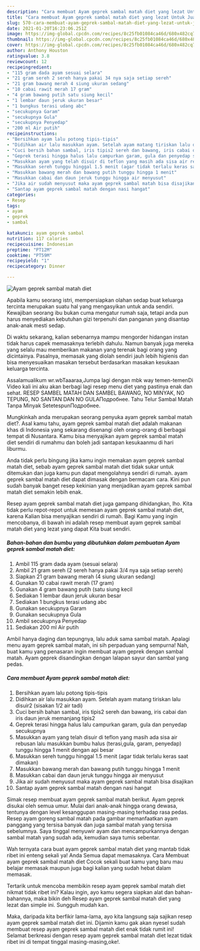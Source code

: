 ```yaml
---
description: "Cara membuat Ayam geprek sambal matah diet yang lezat Untuk Jualan"
title: "Cara membuat Ayam geprek sambal matah diet yang lezat Untuk Jualan"
slug: 570-cara-membuat-ayam-geprek-sambal-matah-diet-yang-lezat-untuk-jualan
date: 2021-01-20T16:23:06.251Z
image: https://img-global.cpcdn.com/recipes/8c25fb01084ca46d/680x482cq70/ayam-geprek-sambal-matah-diet-foto-resep-utama.jpg
thumbnail: https://img-global.cpcdn.com/recipes/8c25fb01084ca46d/680x482cq70/ayam-geprek-sambal-matah-diet-foto-resep-utama.jpg
cover: https://img-global.cpcdn.com/recipes/8c25fb01084ca46d/680x482cq70/ayam-geprek-sambal-matah-diet-foto-resep-utama.jpg
author: Anthony Houston
ratingvalue: 3.8
reviewcount: 12
recipeingredient:
- "115 gram dada ayam sesuai selara"
- "21 gram sereh 2 sereh hanya pakai 34 nya saja setiap sereh"
- "21 gram bawang merah 4 siung ukuran sedang"
- "10 cabai rawit merah 17 gram"
- "4 gram bawang putih satu siung kecil"
- "1 lembar daun jeruk ukuran besar"
- "1 bungkus terasi udang abc"
- "secukupnya Garam"
- "secukupnya Gula"
- "secukupnya Penyedap"
- "200 ml Air putih"
recipeinstructions:
- "Bersihkan ayam lalu potong tipis-tipis"
- "Didihkan air lalu masukkan ayam. Setelah ayam matang tiriskan lalu disuir2 (sisakan 1/2 air tadi)"
- "Cuci bersih bahan sambal, iris tipis2 sereh dan bawang, iris cabai dan iris daun jeruk memanjang tipis2"
- "Geprek terasi hingga halus lalu campurkan garam, gula dan penyedap secukupnya"
- "Masukkan ayam yang telah disuir di teflon yang masih ada sisa air rebusan lalu masukkan bumbu halus (terasi,gula, garam, penyedap) tunggu hingga 1 menit dengan api besar"
- "Masukkan sereh tunggu hinggal 1.5 menit (agar tidak terlalu keras saat dimakan)"
- "Masukkan bawang merah dan bawang putih tunggu hingga 1 menit"
- "Masukkan cabai dan daun jeruk tunggu hingga air menyusut"
- "Jika air sudah menyusut maka ayam geprek sambal matah bisa disajikan"
- "Santap ayam geprek sambal matah dengan nasi hangat"
categories:
- Resep
tags:
- ayam
- geprek
- sambal

katakunci: ayam geprek sambal 
nutrition: 117 calories
recipecuisine: Indonesian
preptime: "PT12M"
cooktime: "PT59M"
recipeyield: "1"
recipecategory: Dinner

---
```



![Ayam geprek sambal matah diet](https://img-global.cpcdn.com/recipes/8c25fb01084ca46d/680x482cq70/ayam-geprek-sambal-matah-diet-foto-resep-utama.jpg)

Apabila kamu seorang istri, mempersiapkan olahan sedap buat keluarga tercinta merupakan suatu hal yang mengasyikan untuk anda sendiri. Kewajiban seorang ibu bukan cuma mengatur rumah saja, tetapi anda pun harus menyediakan kebutuhan gizi terpenuhi dan panganan yang disantap anak-anak mesti sedap.

Di waktu  sekarang, kalian sebenarnya mampu mengorder hidangan instan tidak harus capek memasaknya terlebih dahulu. Namun banyak juga mereka yang selalu mau memberikan makanan yang terenak bagi orang yang dicintainya. Pasalnya, memasak yang diolah sendiri jauh lebih higienis dan bisa menyesuaikan masakan tersebut berdasarkan masakan kesukaan keluarga tercinta. 

Assalamualikum wr.wbTaaaraa,Jumpa lagi dengan mbk way temen-temenDi Video kali ini aku akan berbagi lagi resep menu diet yang pastinya enak dan sehat. RESEP SAMBEL MATAH DAN SAMBEL BAWANG, NO MINYAK, NO TEPUNG, NO SANTAN DAN NO GULAПодробнее. Tahu Telur Sambal Matah Tanpa Minyak SetetespunПодробнее.

Mungkinkah anda merupakan seorang penyuka ayam geprek sambal matah diet?. Asal kamu tahu, ayam geprek sambal matah diet adalah makanan khas di Indonesia yang sekarang disenangi oleh orang-orang di berbagai tempat di Nusantara. Kamu bisa menyajikan ayam geprek sambal matah diet sendiri di rumahmu dan boleh jadi santapan kesukaanmu di hari liburmu.

Anda tidak perlu bingung jika kamu ingin memakan ayam geprek sambal matah diet, sebab ayam geprek sambal matah diet tidak sukar untuk ditemukan dan juga kamu pun dapat mengolahnya sendiri di rumah. ayam geprek sambal matah diet dapat dimasak dengan bermacam cara. Kini pun sudah banyak banget resep kekinian yang menjadikan ayam geprek sambal matah diet semakin lebih enak.

Resep ayam geprek sambal matah diet juga gampang dihidangkan, lho. Kita tidak perlu repot-repot untuk memesan ayam geprek sambal matah diet, karena Kalian bisa menyajikan sendiri di rumah. Bagi Kamu yang ingin mencobanya, di bawah ini adalah resep membuat ayam geprek sambal matah diet yang lezat yang dapat Kita buat sendiri.

<!--inarticleads1-->

##### Bahan-bahan dan bumbu yang dibutuhkan dalam pembuatan Ayam geprek sambal matah diet:

1. Ambil 115 gram dada ayam (sesuai selara)
1. Ambil 21 gram sereh (2 sereh hanya pakai 3/4 nya saja setiap sereh)
1. Siapkan 21 gram bawang merah (4 siung ukuran sedang)
1. Gunakan 10 cabai rawit merah (17 gram)
1. Gunakan 4 gram bawang putih (satu siung kecil
1. Sediakan 1 lembar daun jeruk ukuran besar
1. Sediakan 1 bungkus terasi udang abc
1. Gunakan secukupnya Garam
1. Gunakan secukupnya Gula
1. Ambil secukupnya Penyedap
1. Sediakan 200 ml Air putih


Ambil hanya daging dan tepungnya, lalu aduk sama sambal matah. Apalagi menu ayam geprek sambal matah, ini sih perpaduan yang sempurna! Nah, buat kamu yang penasaran ingin membuat ayam geprek dengan sambal matah. Ayam geprek disandingkan dengan lalapan sayur dan sambal yang pedas. 

<!--inarticleads2-->

##### Cara membuat Ayam geprek sambal matah diet:

1. Bersihkan ayam lalu potong tipis-tipis
1. Didihkan air lalu masukkan ayam. Setelah ayam matang tiriskan lalu disuir2 (sisakan 1/2 air tadi)
1. Cuci bersih bahan sambal, iris tipis2 sereh dan bawang, iris cabai dan iris daun jeruk memanjang tipis2
1. Geprek terasi hingga halus lalu campurkan garam, gula dan penyedap secukupnya
1. Masukkan ayam yang telah disuir di teflon yang masih ada sisa air rebusan lalu masukkan bumbu halus (terasi,gula, garam, penyedap) tunggu hingga 1 menit dengan api besar
1. Masukkan sereh tunggu hinggal 1.5 menit (agar tidak terlalu keras saat dimakan)
1. Masukkan bawang merah dan bawang putih tunggu hingga 1 menit
1. Masukkan cabai dan daun jeruk tunggu hingga air menyusut
1. Jika air sudah menyusut maka ayam geprek sambal matah bisa disajikan
1. Santap ayam geprek sambal matah dengan nasi hangat


Simak resep membuat ayam geprek sambal matah berikut. Ayam geprek disukai oleh semua umur. Mulai dari anak-anak hingga orang dewasa, tentunya dengan level kesanggupan masing-masing terhadap rasa pedas. Resep ayam goreng sambal matah pada gambar memanfaatkan ayam panggang yang tersisa banyak dan juga sambal matah yang tersisa sebelumnya. Saya tinggal menyuwir ayam dan mencampurkannya dengan sambal matah yang sudah ada, kemudian saya tumis sebentar. 

Wah ternyata cara buat ayam geprek sambal matah diet yang mantab tidak ribet ini enteng sekali ya! Anda Semua dapat memasaknya. Cara Membuat ayam geprek sambal matah diet Cocok sekali buat kamu yang baru mau belajar memasak maupun juga bagi kalian yang sudah hebat dalam memasak.

Tertarik untuk mencoba membikin resep ayam geprek sambal matah diet nikmat tidak ribet ini? Kalau ingin, ayo kamu segera siapkan alat dan bahan-bahannya, maka bikin deh Resep ayam geprek sambal matah diet yang lezat dan simple ini. Sungguh mudah kan. 

Maka, daripada kita berfikir lama-lama, ayo kita langsung saja sajikan resep ayam geprek sambal matah diet ini. Dijamin kamu gak akan nyesel sudah membuat resep ayam geprek sambal matah diet enak tidak rumit ini! Selamat berkreasi dengan resep ayam geprek sambal matah diet lezat tidak ribet ini di tempat tinggal masing-masing,oke!.

